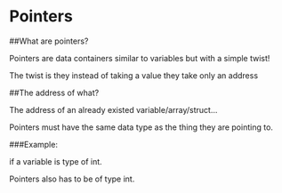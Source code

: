 # Pointers
##What are pointers?

Pointers are data containers similar to variables but with a simple twist!

The twist is they instead of taking a value they take only an address

##The address of what?

The address of an already existed variable/array/struct...

Pointers must have the same data type as the thing they are pointing to.

###Example:

if a variable is type of int.

Pointers also has to be of type int.
